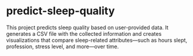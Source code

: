 # predict-sleep-quality
This project predicts sleep quality based on user-provided data. It generates a CSV file with the collected information and creates visualizations that compare sleep-related attributes—such as hours slept, profession, stress level, and more—over time.
